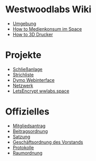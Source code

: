 Westwoodlabs Wiki 
=====================
* [Umgebung](Projekte/outside_infra.md)
* [How to Medienkonsum im Space](Projekte/Media_in_Space.md)
* [How to 3D Drucker](Projekte/3D_Drucker.md)

Projekte
=====================
* [Schließanlage](Projekte/Schliessanlage.md)
* [Strichliste](Projekte/Strichliste.md)
* [Dymo Webinterface](Projekte/Dymo.md)
* [Netzwerk](Projekte/Netzwerk.md)
* [LetsEncrypt wwlabs.space](Projekte/letsencrypt-wwlabs.space.md)


Offizielles
=====================
* [Mitgliedsantrag](https://westwoodlabs.de/dateien/Mitgliedsantrag.pdf)
* [Beitragsordnung](Offizielles/Beitragsordnung.md)
* [Satzung](Offizielles/Satzung.md)
* [Geschäftsordnung des Vorstands](Offizielles/Geschaeftsordnung_des_Vorstands.md)
* [Protokolle](Offizielles/protokolle.md)
* [Raumordnung](Offizielles/Raumordnung_der_Westwoodlabs_e.V.md)
